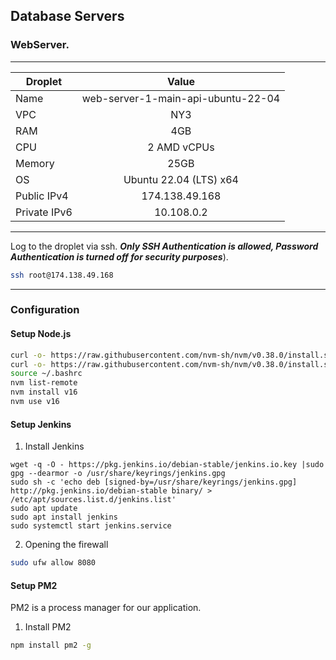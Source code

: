 ## Database Servers

### WebServer.
-------------------------------------------------------------
| Droplet   |      Value   |
|----------|:-------------:|
| Name |  web-server-1-main-api-ubuntu-22-04 |
| VPC  | NY3 |
| RAM |    4GB  |
| CPU |    2 AMD vCPUs  |
| Memory |    25GB  |
| OS | Ubuntu 22.04 (LTS) x64 |
| Public IPv4 |    174.138.49.168  |
| Private IPv6 |    10.108.0.2 |

-------------------------------------------------------------
Log to the droplet via ssh. ***Only SSH Authentication is allowed, Password Authentication is turned off for security purposes***).
```bash
ssh root@174.138.49.168
```
-------------------------------------------------------------


### Configuration
#### Setup Node.js 
```bash
curl -o- https://raw.githubusercontent.com/nvm-sh/nvm/v0.38.0/install.sh
curl -o- https://raw.githubusercontent.com/nvm-sh/nvm/v0.38.0/install.sh | bash
source ~/.bashrc
nvm list-remote
nvm install v16
nvm use v16
```


#### Setup Jenkins

1. Install Jenkins
```
wget -q -O - https://pkg.jenkins.io/debian-stable/jenkins.io.key |sudo gpg --dearmor -o /usr/share/keyrings/jenkins.gpg
sudo sh -c 'echo deb [signed-by=/usr/share/keyrings/jenkins.gpg] http://pkg.jenkins.io/debian-stable binary/ > /etc/apt/sources.list.d/jenkins.list'
sudo apt update
sudo apt install jenkins
sudo systemctl start jenkins.service
```

2. Opening the firewall
```bash
sudo ufw allow 8080
```

#### Setup PM2
PM2 is a process manager for our application.
1. Install PM2
```bash
npm install pm2 -g
```



